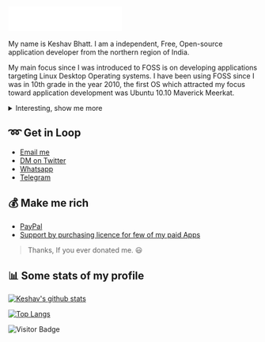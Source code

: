 <img src="images/svg/header_en.svg"></img>

 My name is Keshav Bhatt. I am a independent, Free, Open-source application developer from the northern region of India.

My main focus since I was introduced to FOSS is on developing applications targeting Linux Desktop Operating systems. I have been using FOSS since I was in 10th grade in the year 2010, the first OS which attracted my focus toward application development was Ubuntu 10.10 Maverick Meerkat.

<details>
<summary>
  Interesting, show me more
</summary>

I completed my graduation in Biological Science (B.Sc) in the year 2015 and had a professional graduate degree in Education (B.Ed) in the year 2019. Currently, I am pursuing my post-graduation degree in Chemistry (M.Sc). I also have a foundation level diploma in Computer Applications ‘O’ Level by  [NIELIT](http://www.nielit.gov.in/).

[Know further about me here](https://imakefoss.org/curators/keshavbhatt/)  
</details>

## :loop: Get in Loop

 - [Email me](mailto:keshavnrj@gmail.com)
 - [DM on Twitter](https://twitter.com/keshavmail68)
 - [Whatsapp](https://wa.me/917906565945?text=Hi%2C+reached+from+your+github+profile)
 - [Telegram](https://t.me/keshavmail68)
 
 ## :moneybag: Make me rich
 
 - [PayPal](https://paypal.me/keshavnrj)
 - [Support by purchasing licence for few of my paid Apps](https://snapcraft.io/search?q=keshavnrj)
 
 > Thanks, If you ever donated me. :smiley:
 
## :bar_chart: Some stats of my profile

[![Keshav's github stats](https://github-readme-stats.vercel.app/api?username=keshavbhatt&show_icons=true&theme=merko)](https://github.com/anuraghazra/github-readme-stats)

[![Top Langs](https://github-readme-stats.vercel.app/api/top-langs/?username=keshavbhatt&layout=compact&theme=merko)](https://github.com/anuraghazra/github-readme-stats)

![Visitor Badge](https://visitor-badge.laobi.icu/badge?page_id=keshavbhatt)
